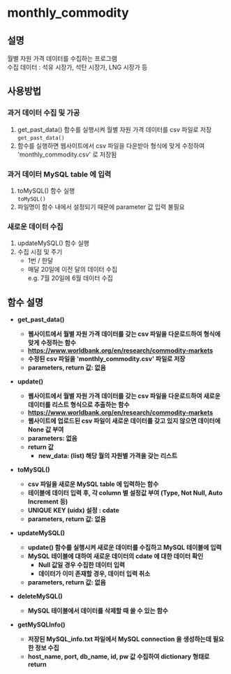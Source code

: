 # monthly_commodity
## 설명
월별 자원 가격 데이터를 수집하는 프로그램
<br>수집 데이터 : 석유 시장가, 석탄 시장가, LNG 시장가 등

## 사용방법
### 과거 데이터 수집 및 가공
1. get_past_data() 함수를 실행시켜 월별 자원 가격 데이터를 csv 파일로 저장
<br>```get_past_data()```
2. 함수를 실행하면 웹사이트에서 csv 파일을 다운받아 형식에 맞게 수정하여 'monthly_commodity.csv' 로 저장됨

### 과거 데이터 MySQL table 에 입력
1. toMySQL() 함수 실행<br>`toMySQL()`
2. 파일명이 함수 내에서 설정되기 때문에 parameter 값 입력 불필요

### 새로운 데이터 수집
1. updateMySQL() 함수 실행
2. 수집 시점 및 주기
	- 1번 / 한달
	- 매달 20일에 이전 달의 데이터 수집
	<br>e.g. 7월 20일에 6월 데이터 수집

## 함수 설명
- <b>get_past_data()
	- 웹사이트에서 월별 자원 가격 데이터를 갖는 csv 파일을 다운로드하여 형식에 맞게 수정하는 함수
    - https://www.worldbank.org/en/research/commodity-markets
    - 수정된 csv 파일을 'monthly_commodity.csv' 파일로 저장
	- parameters, return 값: 없음

- <b>update()
	- 웹사이트에서 월별 자원 가격 데이터를 갖는 csv 파일을 다운로드하여 새로운 데이터를 리스트 형식으로 추출하는 함수
	- https://www.worldbank.org/en/research/commodity-markets
	- 웹사이트에 업로드된 csv 파일이 새로운 데이터를 갖고 있지 않으면 데이터에 None 값 부여
	- parameters: 없음
	- return 값
		- new_data: (list) 해당 월의 자원별 가격을 갖는 리스트

- <b>toMySQL()
	- csv 파일을 새로운 MySQL table 에 입력하는 함수
	- 테이블에 데이터 입력 후, 각 column 별 설정값 부여 (Type, Not Null, Auto Increment 등)
	- UNIQUE KEY (uidx) 설정 : cdate
	- parameters, return 값: 없음

- <b>updateMySQL()
	- update() 함수를 실행시켜 새로운 데이터를 수집하고 MySQL 테이블에 입력
	- MySQL 테이블에 대하여 새로운 데이터의 cdate 에 대한 데이터 확인
		- Null 값일 경우 수집한 데이터 입력
		- 데이터가 이미 존재할 경우, 데이터 입력 취소
	- parameters, return 값: 없음
	
- <b>deleteMySQL()
	- MySQL 테이블에서 데이터를 삭제할 때 쓸 수 있는 함수

- <b>getMySQLInfo()
    - 저장된 MySQL_info.txt 파일에서 MySQL connection 을 생성하는데 필요한 정보 수집
    - host_name, port, db_name, id, pw 값 수집하여 dictionary 형태로 return